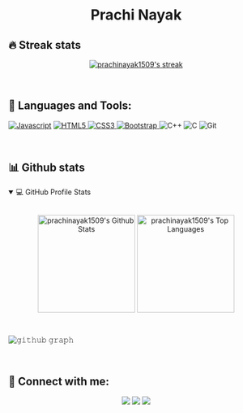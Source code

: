 <h1 align="center">Prachi Nayak</h1>
<!--About-->


<!-- GitHub Readme Streak Stats-->
## 🔥 Streak stats


<p align="center">
  <a href="https://github.com/prachinayak1509">
    <img  alt="prachinayak1509's streak" src="https://github-readme-streak-stats.herokuapp.com/?user=prachinayak1509&theme=highcontrast&hide_border=true"/>
  </a>
  
</p>

</br>

<!--Skills-->

## 🚀 Languages and Tools:
  <a href="https://developer.mozilla.org/en-US/docs/Web/JavaScript" target="_blank"> <img src="https://img.icons8.com/color/48/000000/javascript.png" alt="Javascript"/></a> 
  <a href="https://www.w3.org/html/" target="_blank"> <img src="https://img.icons8.com/color/48/000000/html-5.png" alt="HTML5"/> </a> 
  <a href="https://www.w3schools.com/css/" target="_blank"> <img src="https://img.icons8.com/color/48/000000/css3.png" alt="CSS3"/> </a> 
  <a href="https://getbootstrap.com" target="_blank"> <img src="https://img.icons8.com/color/48/000000/bootstrap.png" alt="Bootstrap"/> </a> 
  <img src="https://img.icons8.com/color/48/000000/c-plus-plus-logo.png" alt="C++"/>
  <img src="https://img.icons8.com/color/48/000000/c-programming.png" alt="C"/>
  <img src="https://img.icons8.com/color/48/000000/git.png" alt="Git"/>
</p>


</br>

<!--Github Stats-->
## 📊 Github stats


<details open=""> 
  <summary>💻 GitHub Profile Stats</summary>
  <br/>
  <p align="center">
    <a href="https://github.com/prachinayak1509"><img align="center" alt="prachinayak1509's Github Stats" src="https://github-readme-stats.vercel.app/api/?username=prachinayak1509&show_icons=true&count_private=true&theme=highcontrast&hide_border=true" height="192px"/></a>
  <a href="https://github.com/prachinayak1509"><img align="center" height="192px" alt="prachinayak1509's Top Languages" src="https://github-readme-stats.vercel.app/api/top-langs/?username=prachinayak1509&langs_count=20&layout=compact&theme=highcontrast&hide_border=true" /></a>
  <br/>
  </p>
 
</details>

<!--Contribution Graph-->
</br>

![𝚐𝚒𝚝𝚑𝚞𝚋 𝚐𝚛𝚊𝚙𝚑](https://activity-graph.herokuapp.com/graph?username=prachinayak1509&bg_color=000000&color=F8D866&line=39FF14&area_color=39FF14&point=FFFFFF&hide_border=true&area=true)

</br>

<!--social-->
## 🙋‍ Connect with me:

<p align="center">
<a href="mailto:prachinayak1509@gmail.com"><img src="https://img.shields.io/badge/Gmail-D14836?style=for-the-badge&logo=gmail&logoColor=white"/></a>
<a href = "https://www.linkedin.com/in/prachi-nayak/" target= "_blank"><img src="https://img.shields.io/badge/linkedin-%230077B5.svg?style=for-the-badge&logo=linkedin&logoColor=white"/></a>
<a href ="https://github.com/prachinayak1509"><img src="https://img.shields.io/badge/github-%23121011.svg?style=for-the-badge&logo=github&logoColor=white"/></a>

</p>

